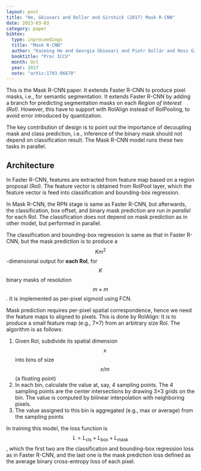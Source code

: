```yaml
---
layout: post
title: "He, Gkioxari and Dollar and Girshick (2017) Mask R-CNN"
date: 2023-03-03
category: paper
bibtex:
  type: inproceedings
  title: "Mask R-CNN"
  author: "Kaiming He and Georgia Gkioxari and Piotr Dollár and Ross Girshick"
  booktitle: "Proc ICCV"
  month: Oct
  year: 2017
  note: "arXiv:1703.06870"
---
```


This is the Mask R-CNN paper. It extends Faster R-CNN to produce pixel masks,
i.e., for semantic segmentation. It extends Faster R-CNN by adding a branch for
predicting segmentation masks on each *Region of Interest (RoI)*. However, this
have to support with RoIAlign instead of RoIPooling, to avoid error introduced
by quantization.

The key contribution of design is to point out the importance of decoupling
mask and class prediction, i.e., inference of the binary mask should not depend
on classification result. The Mask R-CNN model runs these two tasks in parallel.

## Architecture

In Faster R-CNN, features are extracted from feature map based on a region
proposal (RoI). The feature vector is obtained from RoIPool layer, which the
feature vector is feed into classification and bounding-box regression.

In Mask R-CNN, the RPN stage is same as Faster R-CNN, but afterwards, the
classification, box offset, and binary mask prediction are run *in parallel*
for each RoI. The classification does not depend on mask prediction as in other
model, but performed in parallel.

The classification and bounding-box regression is same as that in Faster R-CNN,
but the mask prediction is to produce a $$Km^2$$-dimensional output for **each
RoI**, for $$K$$ binary masks of resolution $$m\times m$$. It is implemented as
per-pixel sigmoid using FCN.

Mask prediction requires per-pixel spatial correspondence, hence we need the
feature maps to aligned to pixels. This is done by RoIAlign: It is to produce a
small feature map (e.g., 7×7) from an arbitrary size RoI. The algorithm is as follows:

1. Given RoI, subdivide its spatial dimension $$x$$ into bins of size $$x/m$$
   (a floating point)
2. In each bin, calculate the value at, say, 4 sampling points. The 4 sampling
   points are the center intersections by drawing 3×3 grids on the bin. The
   value is computed by bilinear interpolation with neighboring pixels.
3. The value assigned to this bin is aggregated (e.g., max or average) from the
   sampling points

In training this model, the loss function is
$$L=L_{\text{cls}}+L_{\text{box}}+L_{\text{mask}}$$, which the first two are
the classification and bounding-box regression loss as in Faster R-CNN, and the
last one is the mask prediction loss defined as the average binary cross-entropy
loss of each pixel.
